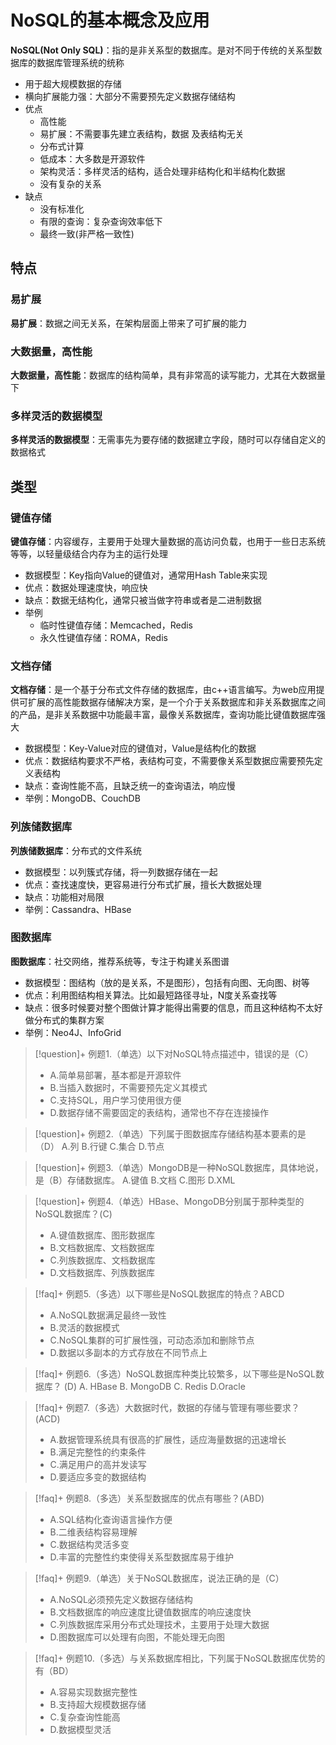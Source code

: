 
# NoSQL的基本概念及应用

**NoSQL(Not Only SQL)**：指的是非关系型的数据库。是对不同于传统的关系型数据库的数据库管理系统的统称
- 用于超大规模数据的存储
- 横向扩展能力强：大部分不需要预先定义数据存储结构
- 优点
	- 高性能
	- 易扩展：不需要事先建立表结构，数据 及表结构无关
	- 分布式计算
	- 低成本：大多数是开源软件
	- 架构灵活：多样灵活的结构，适合处理非结构化和半结构化数据
	- 没有复杂的关系
- 缺点
	- 没有标准化
	- 有限的查询：复杂查询效率低下
	- 最终一致(非严格一致性)
## 特点

### 易扩展
**易扩展**：数据之间无关系，在架构层面上带来了可扩展的能力

### 大数据量，高性能
**大数据量，高性能**：数据库的结构简单，具有非常高的读写能力，尤其在大数据量下

### 多样灵活的数据模型

**多样灵活的数据模型**：无需事先为要存储的数据建立字段，随时可以存储自定义的数据格式

## 类型

### 键值存储
**键值存储**：内容缓存，主要用于处理大量数据的高访问负载，也用于一些日志系统等等，以轻量级结合内存为主的运行处理
- 数据模型：Key指向Value的键值对，通常用Hash Table来实现
- 优点：数据处理速度快，响应快
- 缺点：数据无结构化，通常只被当做字符串或者是二进制数据
- 举例
	- 临时性键值存储：Memcached，Redis
	- 永久性键值存储：ROMA，Redis

### 文档存储
**文档存储**：是一个基于分布式文件存储的数据库，由c++语言编写。为web应用提供可扩展的高性能数据存储解决方案，是一个介于关系数据库和非关系数据库之间的产品，是非关系数据中功能最丰富，最像关系数据库，查询功能比键值数据库强大
- 数据模型：Key-Value对应的键值对，Value是结构化的数据
- 优点：数据结构要求不严格，表结构可变，不需要像关系型数据应需要预先定义表结构
- 缺点：查询性能不高，且缺乏统一的查询语法，响应慢
- 举例：MongoDB、CouchDB

### 列族储数据库

**列族储数据库**：分布式的文件系统
- 数据模型：以列簇式存储，将一列数据存储在一起
- 优点：查找速度快，更容易进行分布式扩展，擅长大数据处理
- 缺点：功能相对局限
- 举例：Cassandra、HBase


### 图数据库
**图数据库**：社交网络，推荐系统等，专注于构建关系图谱
- 数据模型：图结构（放的是关系，不是图形），包括有向图、无向图、树等
- 优点：利用图结构相关算法。比如最短路径寻址，N度关系查找等
- 缺点：很多时候要对整个图做计算才能得出需要的信息，而且这种结构不太好做分布式的集群方案
- 举例：Neo4J、InfoGrid


>[!question]+ 例题1.（单选）以下对NoSQL特点描述中，错误的是（C）
> - A.简单易部署，基本都是开源软件
> - B.当插入数据时，不需要预先定义其模式
> - C.支持SQL，用户学习使用很方便
> - D.数据存储不需要固定的表结构，通常也不存在连接操作

>[!question]+ 例题2.（单选）下列属于图数据库存储结构基本要素的是（D）
> A.列 B.行键 C.集合 D.节点

>[!question]+ 例题3.（单选）MongoDB是一种NoSQL数据库，具体地说，是（B）存储数据库。
>A.键值 B.文档 C.图形 D.XML

>[!question]+ 例题4.（单选）HBase、MongoDB分别属于那种类型的NoSQL数据库？(C)
> - A.键值数据库、图形数据库
> - B.文档数据库、文档数据库
> - C.列族数据库、文档数据库
> - D.文档数据库、列族数据库

>[!faq]+ 例题5.（多选）以下哪些是NoSQL数据库的特点？ABCD
> - A.NoSQL数据满足最终一致性
> - B.灵活的数据模式
> - C.NoSQL集群的可扩展性强，可动态添加和删除节点
> - D.数据以多副本的方式存放在不同节点上



>[!faq]+ 例题6.（多选）NoSQL数据库种类比较繁多，以下哪些是NoSQL数据库？ (D)
>A. HBase B. MongoDB C. Redis D.Oracle

>[!faq]+ 例题7.（多选）大数据时代，数据的存储与管理有哪些要求？ (ACD)
> - A.数据管理系统具有很高的扩展性，适应海量数据的迅速增长
> - B.满足完整性的约束条件
> - C.满足用户的高并发读写
> - D.要适应多变的数据结构

>[!faq]+ 例题8.（多选）关系型数据库的优点有哪些？(ABD)
> - A.SQL结构化查询语言操作方便
> - B.二维表结构容易理解
> - C.数据结构灵活多变
> - D.丰富的完整性约束使得关系型数据库易于维护

>[!faq]+ 例题9.（单选）关于NoSQL数据库，说法正确的是（C）
> - A.NoSQL必须预先定义数据存储结构
> - B.文档数据库的响应速度比键值数据库的响应速度快
> - C.列族数据库采用分布式处理技术，主要用于处理大数据
> - D.图数据库可以处理有向图，不能处理无向图

>[!faq]+ 例题10.（多选）与关系数据库相比，下列属于NoSQL数据库优势的有（BD）
> - A.容易实现数据完整性
> - B.支持超大规模数据存储
> - C.复杂查询性能高
> - D.数据模型灵活

